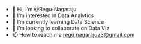 - 👋 Hi, I’m @Regu-Nagaraju
- 👀 I’m interested in Data Analytics
- 🌱 I’m currently learning Data Science
- 💞️ I’m looking to collaborate on Data Viz
- 📫 How to reach me regu.nagaraju23@gmail.com
<!---
Regu-Nagaraju/Regu-Nagaraju is a ✨ special ✨ repository because its `README.md` (this file) appears on your GitHub profile.
You can click the Preview link to take a look at your changes.
--->
